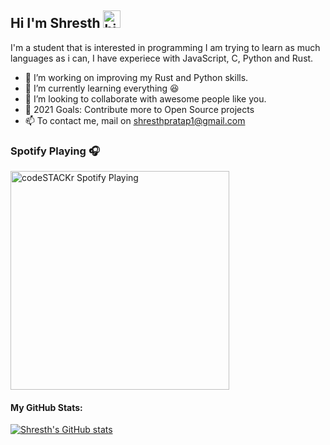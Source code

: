 ## Hi I'm Shresth <img src="https://user-images.githubusercontent.com/1303154/88677602-1635ba80-d120-11ea-84d8-d263ba5fc3c0.gif" width="28px" alt="hi">

I'm a student that is interested in programming I am trying to learn as much languages as i can, I have experiece with JavaScript, C, Python and Rust.

- 👀 I’m working on improving my Rust and Python skills.
- 🌱 I’m currently learning everything 😆
- 💞️ I’m looking to collaborate with awesome people like you.
- 🥅 2021 Goals: Contribute more to Open Source projects
- 📫 To contact me, mail on shresthpratap1@gmail.com

### Spotify Playing 🎧

[<img src="https://now-playing-codestackr.vercel.app/api/spotify-playing" alt="codeSTACKr Spotify Playing" width="350" />](https://open.spotify.com/user/31jnhksoaycaazaeg34vqvyddnli)

#### My GitHub Stats:
[![Shresth's GitHub stats](https://github-readme-stats.vercel.app/api/?username=Shresth001&show_icons=true&theme=radical)](https://github.com/Shresth001github-readme-stats)

[webdevplaylist]: https://www.youtube.com/channel/UC_RGw78gN9hdMu2C7jI-WMA/playlists
